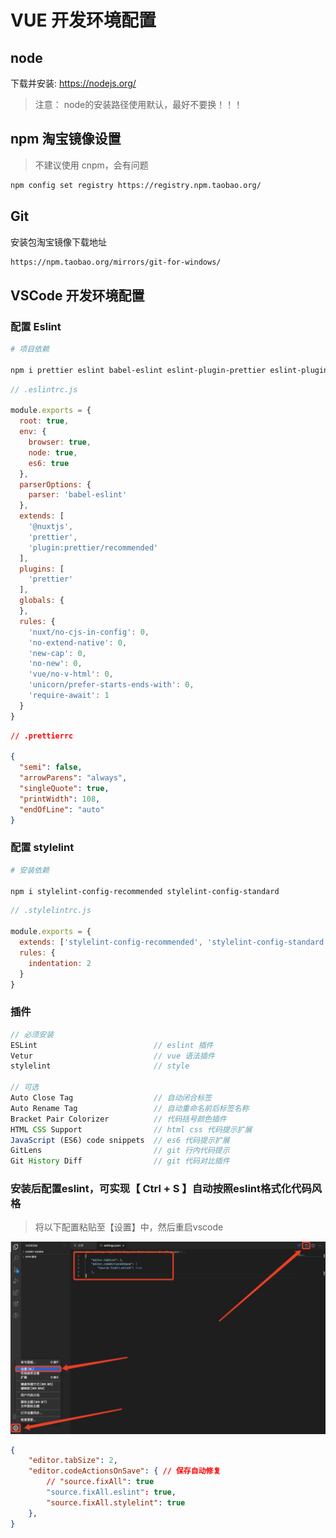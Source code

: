 # VUE 开发环境配置

## node

下载并安装: https://nodejs.org/

> 注意： node的安装路径使用默认，最好不要换！！！

## npm 淘宝镜像设置
> 不建议使用 cnpm，会有问题

```sh
npm config set registry https://registry.npm.taobao.org/
```

## Git

安装包淘宝镜像下载地址

```sh
https://npm.taobao.org/mirrors/git-for-windows/
```

## VSCode 开发环境配置

### 配置 Eslint
```sh
# 项目依赖

npm i prettier eslint babel-eslint eslint-plugin-prettier eslint-plugin-nuxt @vue/eslint-config-prettier @nuxtjs/eslint-config
```

```js
// .eslintrc.js

module.exports = {
  root: true,
  env: {
    browser: true,
    node: true,
    es6: true
  },
  parserOptions: {
    parser: 'babel-eslint'
  },
  extends: [
    '@nuxtjs',
    'prettier',
    'plugin:prettier/recommended'
  ],
  plugins: [
    'prettier'
  ],
  globals: {
  },
  rules: {
    'nuxt/no-cjs-in-config': 0,
    'no-extend-native': 0,
    'new-cap': 0,
    'no-new': 0,
    'vue/no-v-html': 0,
    'unicorn/prefer-starts-ends-with': 0,
    'require-await': 1
  }
}
```

```json
// .prettierrc

{
  "semi": false,
  "arrowParens": "always",
  "singleQuote": true,
  "printWidth": 108,
  "endOfLine": "auto"
}
```

### 配置 stylelint
```sh
# 安装依赖

npm i stylelint-config-recommended stylelint-config-standard
```

```js
// .stylelintrc.js

module.exports = {
  extends: ['stylelint-config-recommended', 'stylelint-config-standard'],
  rules: {
    indentation: 2
  }
}
```

### 插件

```js
// 必须安装
ESLint                          // eslint 插件
Vetur                           // vue 语法插件
stylelint                       // style

// 可选
Auto Close Tag                  // 自动闭合标签
Auto Rename Tag                 // 自动重命名前后标签名称
Bracket Pair Colorizer          // 代码括号颜色插件
HTML CSS Support                // html css 代码提示扩展
JavaScript (ES6) code snippets  // es6 代码提示扩展
GitLens                         // git 行内代码提示
Git History Diff                // git 代码对比插件
```

### 安装后配置eslint，可实现【 Ctrl + S 】自动按照eslint格式化代码风格
> 将以下配置粘贴至【设置】中，然后重启vscode

![image](../images/1.14.001.png)

```json
{
    "editor.tabSize": 2,
    "editor.codeActionsOnSave": { // 保存自动修复
        // "source.fixAll": true
        "source.fixAll.eslint": true,
        "source.fixAll.stylelint": true
    },
}
```